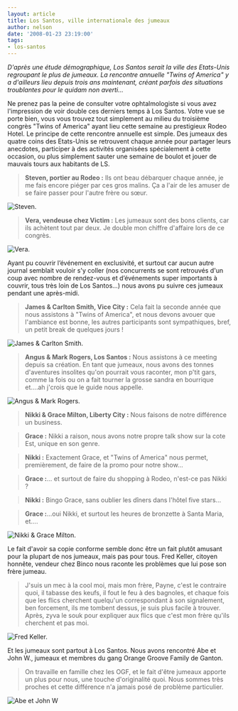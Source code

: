 ```yaml
---
layout: article
title: Los Santos, ville internationale des jumeaux
author: nelson
date: '2008-01-23 23:19:00'
tags:
- los-santos
---
```


_D'après une étude démographique, Los Santos serait la ville des Etats-Unis regroupant le plus de jumeaux. La rencontre annuelle "Twins of America" y a d'ailleurs lieu depuis trois ans maintenant, créant parfois des situations troublantes pour le quidam non averti..._

Ne prenez pas la peine de consulter votre ophtalmologiste si vous avez l'impression de voir double ces derniers temps à Los Santos. Votre vue se porte bien, vous vous trouvez tout simplement au milieu du troisième congrès "Twins of America" ayant lieu cette semaine au prestigieux Rodeo Hotel. Le principe de cette rencontre annuelle est simple. Des jumeaux des quatre coins des Etats-Unis se retrouvent chaque année pour partager leurs anecdotes, participer à des activités organisées spécialement à cette occasion, ou plus simplement sauter une semaine de boulot et jouer de mauvais tours aux habitants de LS.

> **Steven, portier au Rodeo :** Ils ont beau débarquer chaque année, je me fais encore piéger par ces gros malins. Ça a l'air de les amuser de se faire passer pour l'autre frère ou sœur.

![Steven.]()

> **Vera, vendeuse chez Victim :** Les jumeaux sont des bons clients, car ils achètent tout par deux. Je double mon chiffre d'affaire lors de ce congrès.

![Vera.]()

Ayant pu couvrir l’événement en exclusivité, et surtout car aucun autre journal semblait vouloir s'y coller (nos concurrents se sont retrouvés d'un coup avec nombre de rendez-vous et d’événements super importants à couvrir, tous très loin de Los Santos...) nous avons pu suivre ces jumeaux pendant une après-midi.

> **James & Carlton Smith, Vice City :** Cela fait la seconde année que nous assistons à "Twins of America", et nous devons avouer que l'ambiance est bonne, les autres participants sont sympathiques, bref, un petit break de quelques jours !

![James & Carlton Smith.]()

> **Angus & Mark Rogers, Los Santos :** Nous assistons à ce meeting depuis sa création. En tant que jumeaux, nous avons des tonnes d'aventures insolites qu'on pourrait vous raconter, mon p'tit gars, comme la fois ou on a fait tourner la grosse sandra en bourrique et....ah j'crois que le guide nous appelle.

![Angus & Mark Rogers.]()

> **Nikki & Grace Milton, Liberty City :** Nous faisons de notre différence un business.

> **Grace :** Nikki a raison, nous avons notre propre talk show sur la cote Est, unique en son genre.

> **Nikki :** Exactement Grace, et "Twins of America" nous permet, premièrement, de faire de la promo pour notre show...

> **Grace :**... et surtout de faire du shopping à Rodeo, n'est-ce pas Nikki ?

> **Nikki :** Bingo Grace, sans oublier les dîners dans l'hôtel five stars...

> **Grace :**...oui Nikki, et surtout les heures de bronzette à Santa Maria, et....

![Nikki & Grace Milton.]()

Le fait d'avoir sa copie conforme semble donc être un fait plutôt amusant pour la plupart de nos jumeaux, mais pas pour tous. Fred Keller, citoyen honnête, vendeur chez Binco nous raconte les problèmes que lui pose son frère jumeau.

> J'suis un mec à la cool moi, mais mon frère, Payne, c'est le contraire quoi, il tabasse des keufs, il fout le feu à des bagnoles, et chaque fois que les flics cherchent quelqu'un correspondant à son signalement, ben forcement, ils me tombent dessus, je suis plus facile à trouver. Après, zyva le souk pour expliquer aux flics que c'est mon frère qu'ils cherchent et pas moi.

![Fred Keller.]()

Et les jumeaux sont partout à Los Santos. Nous avons rencontré Abe et John W., jumeaux et membres du gang Orange Groove Family de Ganton.

> On travaille en famille chez les OGF, et le fait d'être jumeaux apporte un plus pour nous, une touche d'originalité quoi. Nous sommes très proches et cette différence n'a jamais posé de problème particulier.

![Abe et John W]()

<!--kg-card-end: markdown-->
